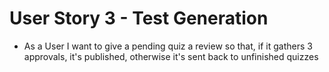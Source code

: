 # User Story 3 - Test Generation
* As a User I want to give a pending quiz a review so that, if it gathers 3 approvals, it's published, otherwise it's sent back to unfinished quizzes
